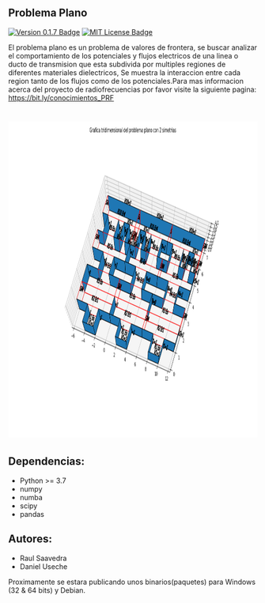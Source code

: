 ## Problema Plano
[![Version 0.1.7 Badge][version-badge]][changelog] [![MIT License Badge][license-badge]][license]

El problema plano es un problema de valores de frontera, se buscar analizar el comportamiento de 
los potenciales y flujos electricos de una linea o ducto de transmision que esta subdivida por 
multiples regiones de diferentes materiales dielectricos, Se muestra la interaccion entre cada region
tanto de los flujos como de los potenciales.Para mas informacion acerca del proyecto de radiofrecuencias 
por favor visite la siguiente pagina:
https://bit.ly/conocimientos_PRF
# <img src="https://raw.githubusercontent.com/raulsaavedr/problema_plano/master/src/0.1.7/problema_plano/graficas/ejemplo/Problema%20Plano%203D.png" height=640 alt="Grafica Tridimensional ejemplo" />

## Dependencias:
* Python >= 3.7
* numpy 
* numba
* scipy 
* pandas

## Autores: 
* Raul Saavedra
* Daniel Useche

Proximamente se estara publicando unos binarios(paquetes) para Windows (32 & 64 bits) y Debian.

[changelog]: ./src/CHANGELOG.md
[changelog-badge]: https://img.shields.io/badge/changelog-Keep%20a%20Changelog%20v1.1.0-%23E05735
[license]: ./LICENSE
[source]: source/
[version-badge]: https://img.shields.io/badge/version-0.1.7-blue.svg
[license-badge]: https://img.shields.io/badge/license-MIT-blue.svg

